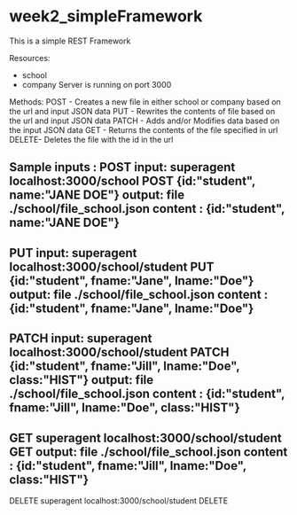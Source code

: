 # week2_simpleFramework

This is a simple REST Framework

Resources:
- school
- company
Server is running on port 3000

Methods:
POST  - Creates a new file in either school or company based on the url and input JSON data
PUT   - Rewrites the contents of file  based on the url and input JSON data
PATCH - Adds and/or Modifies data based on the input JSON data
GET   - Returns the contents of the file specified in url 
DELETE- Deletes the file with the id in the url 


Sample inputs  :
POST 
input: superagent localhost:3000/school POST {id:"student", name:"JANE DOE"}
output: file ./school/file_school.json content : {id:"student", name:"JANE DOE"}
---------------------------------------------------------------------------------------
PUT 
input: superagent localhost:3000/school/student PUT {id:"student", fname:"Jane", lname:"Doe"}
output: file ./school/file_school.json content : {id:"student", fname:"Jane", lname:"Doe"}
---------------------------------------------------------------------------------------
PATCH
input: superagent localhost:3000/school/student PATCH {id:"student", fname:"Jill", lname:"Doe", class:"HIST"}
output: file ./school/file_school.json content : {id:"student", fname:"Jill", lname:"Doe", class:"HIST"}
----------------------------------------------------------------------------------------
GET
superagent localhost:3000/school/student GET 
output: file ./school/file_school.json content : {id:"student", fname:"Jill", lname:"Doe", class:"HIST"}
----------------------------------------------------------------------------------------
DELETE
superagent localhost:3000/school/student DELETE
